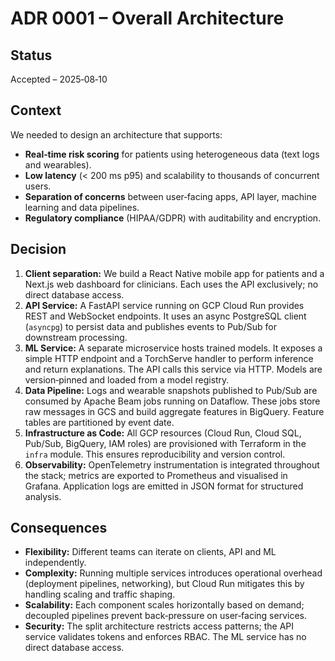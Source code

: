 # ADR 0001 – Overall Architecture

## Status

Accepted – 2025‑08‑10

## Context

We needed to design an architecture that supports:

* **Real‑time risk scoring** for patients using heterogeneous data (text logs and wearables).
* **Low latency** (< 200 ms p95) and scalability to thousands of concurrent users.
* **Separation of concerns** between user‑facing apps, API layer, machine learning and data pipelines.
* **Regulatory compliance** (HIPAA/GDPR) with auditability and encryption.

## Decision

1. **Client separation:** We build a React Native mobile app for patients and a Next.js web dashboard for clinicians. Each uses the API exclusively; no direct database access.
2. **API Service:** A FastAPI service running on GCP Cloud Run provides REST and WebSocket endpoints. It uses an async PostgreSQL client (`asyncpg`) to persist data and publishes events to Pub/Sub for downstream processing.
3. **ML Service:** A separate microservice hosts trained models. It exposes a simple HTTP endpoint and a TorchServe handler to perform inference and return explanations. The API calls this service via HTTP. Models are version‑pinned and loaded from a model registry.
4. **Data Pipeline:** Logs and wearable snapshots published to Pub/Sub are consumed by Apache Beam jobs running on Dataflow. These jobs store raw messages in GCS and build aggregate features in BigQuery. Feature tables are partitioned by event date.
5. **Infrastructure as Code:** All GCP resources (Cloud Run, Cloud SQL, Pub/Sub, BigQuery, IAM roles) are provisioned with Terraform in the `infra` module. This ensures reproducibility and version control.
6. **Observability:** OpenTelemetry instrumentation is integrated throughout the stack; metrics are exported to Prometheus and visualised in Grafana. Application logs are emitted in JSON format for structured analysis.

## Consequences

* **Flexibility:** Different teams can iterate on clients, API and ML independently.
* **Complexity:** Running multiple services introduces operational overhead (deployment pipelines, networking), but Cloud Run mitigates this by handling scaling and traffic shaping.
* **Scalability:** Each component scales horizontally based on demand; decoupled pipelines prevent back‑pressure on user‑facing services.
* **Security:** The split architecture restricts access patterns; the API service validates tokens and enforces RBAC. The ML service has no direct database access.
